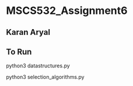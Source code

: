 # MSCS532_Assignment6

## Karan Aryal

## To Run

python3 datastructures.py

python3 selection_algorithms.py
